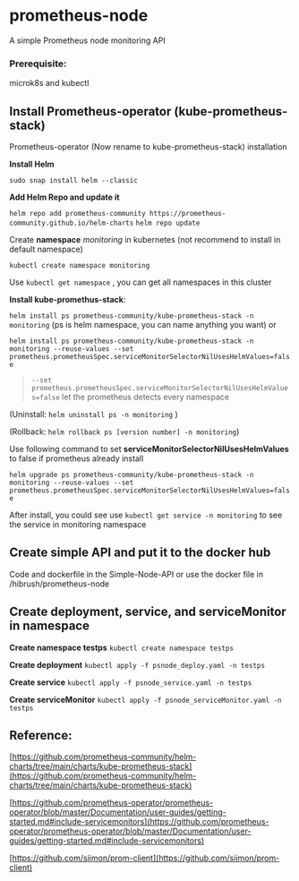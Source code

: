 # prometheus-node
A simple Prometheus node monitoring API

### Prerequisite: 

microk8s and kubectl

## Install Prometheus-operator (kube-prometheus-stack)

Prometheus-operator (Now rename to kube-prometheus-stack) installation 

**Install Helm** 

`sudo snap install helm --classic`

**Add Helm Repo and update it** 

`helm repo add prometheus-community https://prometheus-community.github.io/helm-charts`
`helm repo update`

Create **namespace** *monitoring* in kubernetes (not recommend to install in default namespace)

`kubectl create namespace monitoring`

Use `kubectl get namespace` , you can get all namespaces in this cluster 

**Install kube-promethus-stack**: 

`helm install ps prometheus-community/kube-prometheus-stack -n monitoring`
(ps is helm namespace, you can name anything you want)
or 

`helm install ps prometheus-community/kube-prometheus-stack -n monitoring --reuse-values --set prometheus.prometheusSpec.serviceMonitorSelectorNilUsesHelmValues=false`

> `--set prometheus.prometheusSpec.serviceMonitorSelectorNilUsesHelmValues=false` let the prometheus detects every namespace

(Uninstall: `helm uninstall ps -n monitoring` )

(Rollback: `helm rollback ps [version number] -n monitoring`)

Use following command to set  **serviceMonitorSelectorNilUsesHelmValues** to false if prometheus already install

`helm upgrade ps prometheus-community/kube-prometheus-stack -n monitoring --reuse-values --set prometheus.prometheusSpec.serviceMonitorSelectorNilUsesHelmValues=false`

After install, you could see use `kubectl get service -n monitoring` to see the service in monitoring namespace 



## Create simple API and put it to the docker hub
Code and dockerfile in the Simple-Node-API
or use the docker file in /hibrush/prometheus-node

## Create deployment, service, and serviceMonitor in namespace 

**Create namespace testps**
`kubectl create namespace testps`


**Create deployment**
`kubectl apply -f psnode_deploy.yaml -n testps` 


**Create service**
`kubectl apply -f psnode_service.yaml -n testps`


**Create serviceMonitor**
`kubectl apply -f psnode_serviceMonitor.yaml -n testps`

## Reference: 

[https://github.com/prometheus-community/helm-charts/tree/main/charts/kube-prometheus-stack](https://github.com/prometheus-community/helm-charts/tree/main/charts/kube-prometheus-stack)

[https://github.com/prometheus-operator/prometheus-operator/blob/master/Documentation/user-guides/getting-started.md#include-servicemonitors](https://github.com/prometheus-operator/prometheus-operator/blob/master/Documentation/user-guides/getting-started.md#include-servicemonitors)

[https://github.com/siimon/prom-client](https://github.com/siimon/prom-client)
